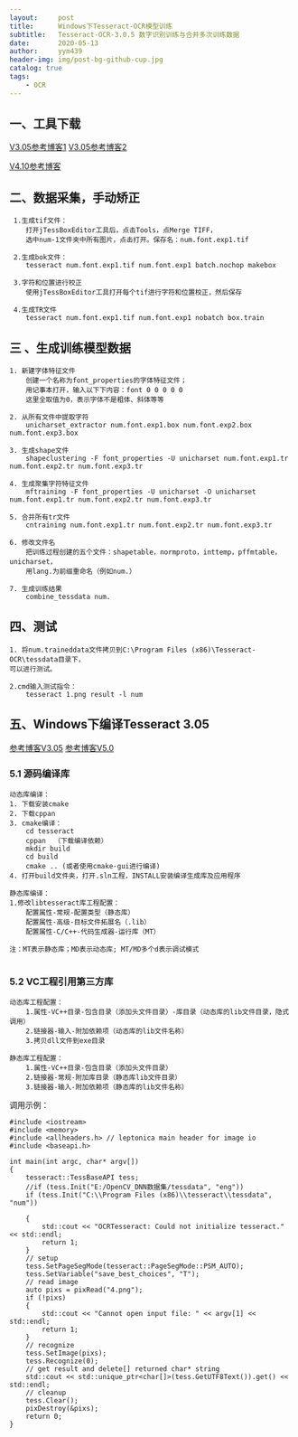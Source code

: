 ```yaml
---
layout:     post
title:      Windows下Tesseract-OCR模型训练
subtitle:   Tesseract-OCR-3.0.5 数字识别训练与合并多次训练数据
date:       2020-05-13
author:     yym439
header-img: img/post-bg-github-cup.jpg
catalog: true
tags:
    - OCR
---
```

## 一、工具下载
[V3.05参考博客1](https://blog.csdn.net/ruyulin/article/details/89046148)
[V3.05参考博客2](https://www.cnblogs.com/xpwi/p/9604567.html)

[V4.10参考博客](https://zhuanlan.zhihu.com/p/77013854)

## 二、数据采集，手动矫正

```
 1.生成tif文件：
    打开jTessBoxEditor工具后，点击Tools，点Merge TIFF，
    选中num-1文件夹中所有图片，点击打开。保存名：num.font.exp1.tif

 2.生成bok文件：
    tesseract num.font.exp1.tif num.font.exp1 batch.nochop makebox

 3.字符和位置进行校正
    使用jTessBoxEditor工具打开每个tif进行字符和位置校正，然后保存

 4.生成TR文件
    tesseract num.font.exp1.tif num.font.exp1 nobatch box.train
```

## 三 、生成训练模型数据

```
1. 新建字体特征文件
    创建一个名称为font_properties的字体特征文件；
    用记事本打开，输入以下下内容：font 0 0 0 0 0
    这里全取值为0，表示字体不是粗体、斜体等等

2. 从所有文件中提取字符
    unicharset_extractor num.font.exp1.box num.font.exp2.box num.font.exp3.box

3. 生成shape文件
    shapeclustering -F font_properties -U unicharset num.font.exp1.tr num.font.exp2.tr num.font.exp3.tr

4. 生成聚集字符特征文件
    mftraining -F font_properties -U unicharset -O unicharset num.font.exp1.tr num.font.exp2.tr num.font.exp3.tr

5. 合并所有tr文件
    cntraining num.font.exp1.tr num.font.exp2.tr num.font.exp3.tr

6. 修改文件名
    把训练过程创建的五个文件：shapetable，normproto，inttemp，pffmtable，unicharset，
    用lang.为前缀重命名（例如num.）

7. 生成训练结果
    combine_tessdata num.

```


## 四、测试

```
1. 将num.traineddata文件拷贝到C:\Program Files (x86)\Tesseract-OCR\tessdata目录下，
可以进行测试。

2.cmd输入测试指令：
    tesseract 1.png result -l num
```


## 五、Windows下编译Tesseract 3.05

[参考博客V3.05](https://www.polarxiong.com/archives/Tesseract-3-05%E5%8F%8A%E4%B9%8B%E5%90%8E%E7%89%88%E6%9C%AC%E7%BC%96%E8%AF%91%E7%94%9F%E6%88%90%E5%8A%A8%E6%80%81%E9%93%BE%E6%8E%A5%E5%BA%93DLL.html)
[参考博客V5.0](https://zhuanlan.zhihu.com/p/75737812)

### 5.1 源码编译库
```
动态库编译：
1. 下载安装cmake
2. 下载cppan
3. cmake编译：
    cd tesseract
    cppan  （下载编译依赖）
    mkdir build
    cd build
    cmake .. (或者使用cmake-gui进行编译)
4. 打开build文件夹，打开.sln工程，INSTALL安装编译生成库及应用程序

静态库编译：
1.修改libtesseract库工程配置：
	配置属性-常规-配置类型（静态库）
	配置属性-高级-目标文件拓展名（.lib）
	配置属性-C/C++-代码生成器-运行库（MT）

注：MT表示静态库；MD表示动态库; MT/MD多个d表示调试模式
	
```

### 5.2 VC工程引用第三方库

```
动态库工程配置：
    1.属性-VC++目录-包含目录（添加头文件目录）-库目录（动态库的lib文件目录，隐式调用）
    2.链接器-输入-附加依赖项（动态库的lib文件名称）
	3.拷贝dll文件到exe目录

静态库工程配置：
	1.属性-VC++目录-包含目录（添加头文件目录）
	2.链接器-常规-附加库目录（静态库lib文件目录）
	3.链接器-输入-附加依赖项（静态库的lib文件名称）
```

调用示例：
```
#include <iostream>
#include <memory>
#include <allheaders.h> // leptonica main header for image io
#include <baseapi.h>

int main(int argc, char* argv[])
{
	tesseract::TessBaseAPI tess;
	//if (tess.Init("E:/OpenCV_DNN数据集/tessdata", "eng"))
	if (tess.Init("C:\\Program Files (x86)\\tesseract\\tessdata", "num"))

	{
		std::cout << "OCRTesseract: Could not initialize tesseract." << std::endl;
		return 1;
	}
	// setup
	tess.SetPageSegMode(tesseract::PageSegMode::PSM_AUTO);
	tess.SetVariable("save_best_choices", "T");
	// read image
	auto pixs = pixRead("4.png");
	if (!pixs)
	{
		std::cout << "Cannot open input file: " << argv[1] << std::endl;
		return 1;
	}
	// recognize
	tess.SetImage(pixs);
	tess.Recognize(0);
	// get result and delete[] returned char* string
	std::cout << std::unique_ptr<char[]>(tess.GetUTF8Text()).get() << std::endl;
	// cleanup
	tess.Clear();
	pixDestroy(&pixs);
	return 0;
}
```